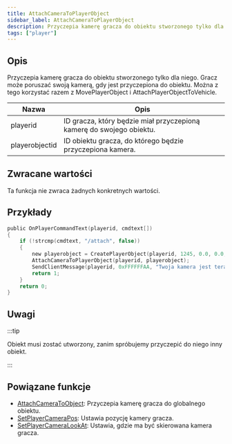 ```yaml
---
title: AttachCameraToPlayerObject
sidebar_label: AttachCameraToPlayerObject
description: Przyczepia kamerę gracza do obiektu stworzonego tylko dla niego.
tags: ["player"]
---
```


## Opis

Przyczepia kamerę gracza do obiektu stworzonego tylko dla niego. Gracz może poruszać swoją kamerą, gdy jest przyczepiona do obiektu. Można z tego korzystać razem z MovePlayerObject i AttachPlayerObjectToVehicle.

| Nazwa          | Opis                                                                 |
| -------------- | -------------------------------------------------------------------- |
| playerid       | ID gracza, który będzie miał przyczepioną kamerę do swojego obiektu. |
| playerobjectid | ID obiektu gracza, do którego będzie przyczepiona kamera.            |

## Zwracane wartości

Ta funkcja nie zwraca żadnych konkretnych wartości.

## Przykłady

```c
public OnPlayerCommandText(playerid, cmdtext[])
{
    if (!strcmp(cmdtext, "/attach", false))
    {
        new playerobject = CreatePlayerObject(playerid, 1245, 0.0, 0.0, 3.0, 0.0, 0.0, 0.0);
        AttachCameraToPlayerObject(playerid, playerobject);
        SendClientMessage(playerid, 0xFFFFFFAA, "Twoja kamera jest teraz przyczepiona do obiektu.");
        return 1;
    }
    return 0;
}
```

## Uwagi

:::tip

Obiekt musi zostać utworzony, zanim spróbujemy przyczepić do niego inny obiekt.

:::

## Powiązane funkcje

- [AttachCameraToObject](AttachCameraToObject): Przyczepia kamerę gracza do globalnego obiektu.
- [SetPlayerCameraPos](SetPlayerCameraPos): Ustawia pozycję kamery gracza.
- [SetPlayerCameraLookAt](SetPlayerCameraLookAt): Ustawia, gdzie ma być skierowana kamera gracza.
